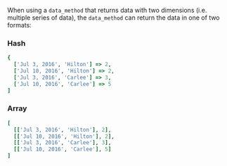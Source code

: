 When using a `data_method` that returns data with two dimensions (i.e. multiple series of data), the `data_method` can return the data in one of two formats:

### Hash

```ruby
{
  ['Jul 3, 2016', 'Hilton'] => 2,
  ['Jul 10, 2016', 'Hilton'] => 2,
  ['Jul 3, 2016', 'Carlee'] => 3,
  ['Jul 10, 2016', 'Carlee'] => 5
]
```

### Array

```ruby
[
  [['Jul 3, 2016', 'Hilton'], 2],
  [['Jul 10, 2016', 'Hilton'], 2],
  [['Jul 3, 2016', 'Carlee'], 3],
  [['Jul 10, 2016', 'Carlee'], 5]
]
```
